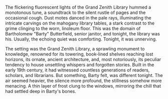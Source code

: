 The flickering fluorescent lights of the Grand Zenith Library hummed a monotonous tune, a soundtrack to the silent rustle of pages and the occasional cough.  Dust motes danced in the pale rays, illuminating the intricate carvings on the mahogany library tables, a stark contrast to the grime clinging to the worn, linoleum floor.  This was the domain of Bartholomew "Barty" Butterfield, senior janitor, and tonight, the library was his.  Usually, the echoing quiet was comforting. Tonight, it was unnerving.

The setting was the Grand Zenith Library, a sprawling monument to knowledge, renowned for its towering, book-lined shelves reaching lost horizons, its ornate, ancient architecture, and, most notoriously, its peculiar tendency to house unsettling whispers and forgotten stories. Built in the early 19th century, it had witnessed countless generations of readers, scholars, and librarians.  But something, Barty felt, was different tonight.  The air seemed heavier, the silence more profound, the stillness somehow more menacing. A thin layer of frost clung to the windows, mirroring the chill that had settled deep in Barty's bones.

